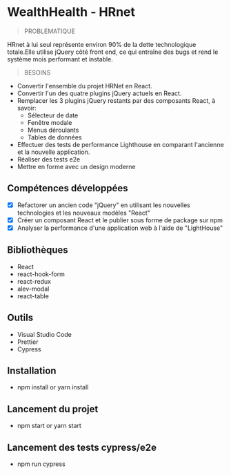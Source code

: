 # WealthHealth - HRnet

> PROBLEMATIQUE

HRnet à lui seul représente environ 90% de la dette technologique totale.Elle utilise jQuery côté front end, ce qui entraîne des bugs et rend le système mois performant et instable.

> BESOINS

- Convertir l'ensemble du projet HRNet en React.
- Convertir l'un des quatre plugins jQuery actuels en React.
- Remplacer les 3 plugins jQuery restants par des composants React, à savoir:
  - Sélecteur de date
  - Fenêtre modale
  - Menus déroulants
  - Tables de données
- Effectuer des tests de performance Lighthouse en comparant l'ancienne et la nouvelle application.
- Réaliser des tests e2e
- Mettre en forme avec un design moderne

## Compétences développées

- [x] Refactorer un ancien code "jQuery" en utilisant les nouvelles technologies et les nouveaux modèles "React"
- [x] Créer un composant React et le publier sous forme de package sur npm
- [x] Analyser la performance d'une application web à l'aide de "LightHouse"

## Bibliothèques

- React
- react-hook-form
- react-redux
- alev-modal
- react-table

## Outils

- Visual Studio Code
- Prettier
- Cypress

## Installation

- npm install or yarn install

## Lancement du projet

- npm start or yarn start

## Lancement des tests cypress/e2e

- npm run cypress
